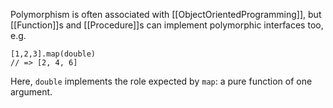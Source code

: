 Polymorphism is often associated with [[ObjectOrientedProgramming]], but [[Function]]s and [[Procedure]]s can implement polymorphic interfaces too, e.g.

```
[1,2,3].map(double)
// => [2, 4, 6]
```

Here, `double` implements the role expected by `map`: a pure function of one argument.